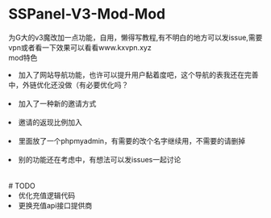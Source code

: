 # SSPanel-V3-Mod-Mod<br>
为G大的v3魔改加一点功能，自用，懒得写教程,有不明白的地方可以发issue,需要vpn或者看一下效果可以看看www.kxvpn.xyz<br>
mod特色<br>
<li>加入了网站导航功能，也许可以提升用户黏着度吧，这个导航的表我还在完善中，外链优化还没做（有必要优化吗？</li><br>
<li>加入了一种新的邀请方式</li><br>
 <li>邀请的返现比例加入</li><br>
<li>里面放了一个phpmyadmin，有需要的改个名字继续用，不需要的请删掉</li><br>
<li>别的功能还在考虑中，有想法可以发issues一起讨论</li><br>

<br>
# TODO<br>
<li>优化充值逻辑代码
 <li>更换充值api接口提供商
